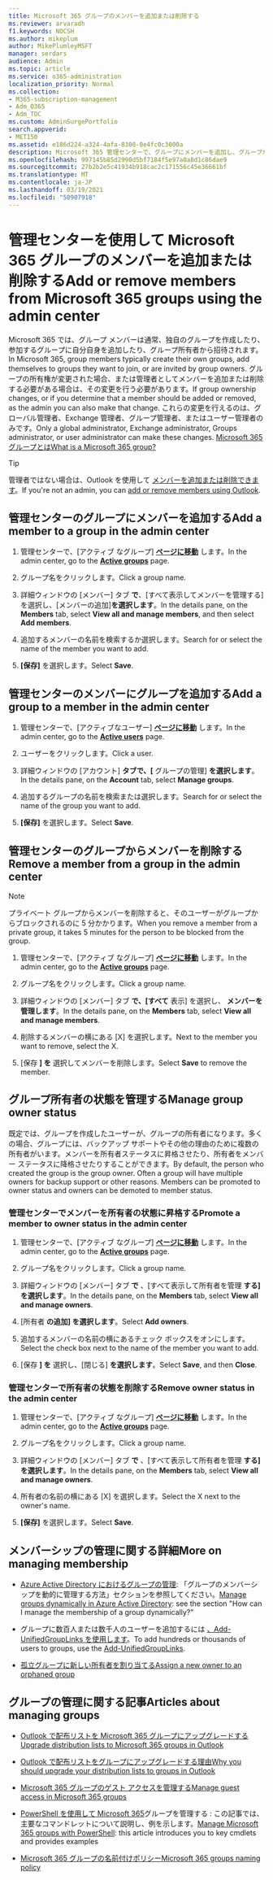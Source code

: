 ```yaml
---
title: Microsoft 365 グループのメンバーを追加または削除する
ms.reviewer: arvaradh
f1.keywords: NOCSH
ms.author: mikeplum
author: MikePlumleyMSFT
manager: serdars
audience: Admin
ms.topic: article
ms.service: o365-administration
localization_priority: Normal
ms.collection:
- M365-subscription-management
- Adm_O365
- Adm_TOC
ms.custom: AdminSurgePortfolio
search.appverid:
- MET150
ms.assetid: e186d224-a324-4afa-8300-0e4fc0c3000a
description: Microsoft 365 管理センターで、グループにメンバーを追加し、グループからメンバーを削除し、グループ所有者の状態を管理する方法について説明します。
ms.openlocfilehash: 997145b85d2990d5bf7184f5e97a0a8d1c86dae9
ms.sourcegitcommit: 27b2b2e5c41934b918cac2c171556c45e36661bf
ms.translationtype: MT
ms.contentlocale: ja-JP
ms.lasthandoff: 03/19/2021
ms.locfileid: "50907918"
---
```

# <a name="add-or-remove-members-from-microsoft-365-groups-using-the-admin-center"></a><span data-ttu-id="0006e-103">管理センターを使用して Microsoft 365 グループのメンバーを追加または削除する</span><span class="sxs-lookup"><span data-stu-id="0006e-103">Add or remove members from Microsoft 365 groups using the admin center</span></span>

<span data-ttu-id="0006e-104">Microsoft 365 では、グループ メンバーは通常、独自のグループを作成したり、参加するグループに自分自身を追加したり、グループ所有者から招待されます。</span><span class="sxs-lookup"><span data-stu-id="0006e-104">In Microsoft 365, group members typically create their own groups, add themselves to groups they want to join, or are invited by group owners.</span></span> <span data-ttu-id="0006e-105">グループの所有権が変更された場合、または管理者としてメンバーを追加または削除する必要がある場合は、その変更を行う必要があります。</span><span class="sxs-lookup"><span data-stu-id="0006e-105">If group ownership changes, or if you determine that a member should be added or removed, as the admin you can also make that change.</span></span> <span data-ttu-id="0006e-106">これらの変更を行えるのは、グローバル管理者、Exchange 管理者、グループ管理者、またはユーザー管理者のみです。</span><span class="sxs-lookup"><span data-stu-id="0006e-106">Only a global administrator, Exchange administrator, Groups administrator, or user administrator can make these changes.</span></span> [<span data-ttu-id="0006e-107">Microsoft 365 グループとは</span><span class="sxs-lookup"><span data-stu-id="0006e-107">What is a Microsoft 365 group?</span></span>](https://support.microsoft.com/office/b565caa1-5c40-40ef-9915-60fdb2d97fa2)

> [!TIP]
> <span data-ttu-id="0006e-108">管理者ではない場合は、Outlook を使用して [メンバーを追加または削除できます](https://support.microsoft.com/office/3b650f4a-5c9b-4f94-a1bb-0cca4b1091de)。</span><span class="sxs-lookup"><span data-stu-id="0006e-108">If you're not an admin, you can [add or remove members using Outlook](https://support.microsoft.com/office/3b650f4a-5c9b-4f94-a1bb-0cca4b1091de).</span></span>
  
## <a name="add-a-member-to-a-group-in-the-admin-center"></a><span data-ttu-id="0006e-109">管理センターのグループにメンバーを追加する</span><span class="sxs-lookup"><span data-stu-id="0006e-109">Add a member to a group in the admin center</span></span>

1. <span data-ttu-id="0006e-110">管理センターで、[アクティブ なグループ] [**ページに移動**](https://admin.microsoft.com/Adminportal/Home?#/groups) します。</span><span class="sxs-lookup"><span data-stu-id="0006e-110">In the admin center, go to the [**Active groups**](https://admin.microsoft.com/Adminportal/Home?#/groups) page.</span></span>  

2. <span data-ttu-id="0006e-111">グループ名をクリックします。</span><span class="sxs-lookup"><span data-stu-id="0006e-111">Click a group name.</span></span>

3. <span data-ttu-id="0006e-112">詳細ウィンドウの [メンバー] タブ **で**、[すべて表示してメンバーを管理する] を選択し、[メンバーの追加]**を選択します**。</span><span class="sxs-lookup"><span data-stu-id="0006e-112">In the details pane, on the **Members** tab, select **View all and manage members**, and then select **Add members**.</span></span>

4. <span data-ttu-id="0006e-113">追加するメンバーの名前を検索するか選択します。</span><span class="sxs-lookup"><span data-stu-id="0006e-113">Search for or select the name of the member you want to add.</span></span>

5. <span data-ttu-id="0006e-114">**[保存]** を選択します。</span><span class="sxs-lookup"><span data-stu-id="0006e-114">Select **Save**.</span></span>

## <a name="add-a-group-to-a-member-in-the-admin-center"></a><span data-ttu-id="0006e-115">管理センターのメンバーにグループを追加する</span><span class="sxs-lookup"><span data-stu-id="0006e-115">Add a group to a member in the admin center</span></span>

1. <span data-ttu-id="0006e-116">管理センターで、[アクティブなユーザー] [**ページに移動**](https://admin.microsoft.com/Adminportal/Home?#/users) します。</span><span class="sxs-lookup"><span data-stu-id="0006e-116">In the admin center, go to the [**Active users**](https://admin.microsoft.com/Adminportal/Home?#/users) page.</span></span>  

2. <span data-ttu-id="0006e-117">ユーザーをクリックします。</span><span class="sxs-lookup"><span data-stu-id="0006e-117">Click a user.</span></span>

3. <span data-ttu-id="0006e-118">詳細ウィンドウの [アカウント] **タブで、[** グループの管理] **を選択します**。</span><span class="sxs-lookup"><span data-stu-id="0006e-118">In the details pane, on the **Account** tab, select **Manage groups**.</span></span>

4. <span data-ttu-id="0006e-119">追加するグループの名前を検索または選択します。</span><span class="sxs-lookup"><span data-stu-id="0006e-119">Search for or select the name of the group you want to add.</span></span>

5. <span data-ttu-id="0006e-120">**[保存]** を選択します。</span><span class="sxs-lookup"><span data-stu-id="0006e-120">Select **Save**.</span></span>

## <a name="remove-a-member-from-a-group-in-the-admin-center"></a><span data-ttu-id="0006e-121">管理センターのグループからメンバーを削除する</span><span class="sxs-lookup"><span data-stu-id="0006e-121">Remove a member from a group in the admin center</span></span>

> [!NOTE]
> <span data-ttu-id="0006e-122">プライベート グループからメンバーを削除すると、そのユーザーがグループからブロックされるのに 5 分かかります。</span><span class="sxs-lookup"><span data-stu-id="0006e-122">When you remove a member from a private group, it takes 5 minutes for the person to be blocked from the group.</span></span>

1. <span data-ttu-id="0006e-123">管理センターで、[アクティブ なグループ] [**ページに移動**](https://admin.microsoft.com/Adminportal/Home?#/groups) します。</span><span class="sxs-lookup"><span data-stu-id="0006e-123">In the admin center, go to the [**Active groups**](https://admin.microsoft.com/Adminportal/Home?#/groups) page.</span></span>  

2. <span data-ttu-id="0006e-124">グループ名をクリックします。</span><span class="sxs-lookup"><span data-stu-id="0006e-124">Click a group name.</span></span>

3. <span data-ttu-id="0006e-125">詳細ウィンドウの [メンバー] タブ **で、[すべて** 表示] を選択し、 **メンバーを管理します**。</span><span class="sxs-lookup"><span data-stu-id="0006e-125">In the details pane, on the **Members** tab, select **View all and manage members**.</span></span>

4. <span data-ttu-id="0006e-126">削除するメンバーの横にある [X] を選択します。</span><span class="sxs-lookup"><span data-stu-id="0006e-126">Next to the member you want to remove, select the X.</span></span>

5. <span data-ttu-id="0006e-127">[保存 **] を** 選択してメンバーを削除します。</span><span class="sxs-lookup"><span data-stu-id="0006e-127">Select **Save** to remove the member.</span></span>

## <a name="manage-group-owner-status"></a><span data-ttu-id="0006e-128">グループ所有者の状態を管理する</span><span class="sxs-lookup"><span data-stu-id="0006e-128">Manage group owner status</span></span>

<span data-ttu-id="0006e-p102">既定では、グループを作成したユーザーが、グループの所有者になります。多くの場合、グループには、バックアップ サポートやその他の理由のために複数の所有者がいます。メンバーを所有者ステータスに昇格させたり、所有者をメンバー ステータスに降格させたりすることができます。</span><span class="sxs-lookup"><span data-stu-id="0006e-p102">By default, the person who created the group is the group owner. Often a group will have multiple owners for backup support or other reasons. Members can be promoted to owner status and owners can be demoted to member status.</span></span>
  
### <a name="promote-a-member-to-owner-status-in-the-admin-center"></a><span data-ttu-id="0006e-132">管理センターでメンバーを所有者の状態に昇格する</span><span class="sxs-lookup"><span data-stu-id="0006e-132">Promote a member to owner status in the admin center</span></span>

1. <span data-ttu-id="0006e-133">管理センターで、[アクティブ なグループ] [**ページに移動**](https://admin.microsoft.com/Adminportal/Home?#/groups) します。</span><span class="sxs-lookup"><span data-stu-id="0006e-133">In the admin center, go to the [**Active groups**](https://admin.microsoft.com/Adminportal/Home?#/groups) page.</span></span>  

2. <span data-ttu-id="0006e-134">グループ名をクリックします。</span><span class="sxs-lookup"><span data-stu-id="0006e-134">Click a group name.</span></span>

3. <span data-ttu-id="0006e-135">詳細ウィンドウの [メンバー] タブ **で** 、[すべて表示して所有者を管理 **する] を選択します**。</span><span class="sxs-lookup"><span data-stu-id="0006e-135">In the details pane, on the **Members** tab, select **View all and manage owners**.</span></span>

4. <span data-ttu-id="0006e-136">[所有者 **の追加] を選択します**。</span><span class="sxs-lookup"><span data-stu-id="0006e-136">Select **Add owners**.</span></span>

5. <span data-ttu-id="0006e-137">追加するメンバーの名前の横にあるチェック ボックスをオンにします。</span><span class="sxs-lookup"><span data-stu-id="0006e-137">Select the check box next to the name of the member you want to add.</span></span>

6. <span data-ttu-id="0006e-138">[保存 **] を** 選択し、[閉じる] **を選択します**。</span><span class="sxs-lookup"><span data-stu-id="0006e-138">Select **Save**, and then **Close**.</span></span>

### <a name="remove-owner-status-in-the-admin-center"></a><span data-ttu-id="0006e-139">管理センターで所有者の状態を削除する</span><span class="sxs-lookup"><span data-stu-id="0006e-139">Remove owner status in the admin center</span></span>

1. <span data-ttu-id="0006e-140">管理センターで、[アクティブ なグループ] [**ページに移動**](https://admin.microsoft.com/Adminportal/Home?#/groups) します。</span><span class="sxs-lookup"><span data-stu-id="0006e-140">In the admin center, go to the [**Active groups**](https://admin.microsoft.com/Adminportal/Home?#/groups) page.</span></span>  

2. <span data-ttu-id="0006e-141">グループ名をクリックします。</span><span class="sxs-lookup"><span data-stu-id="0006e-141">Click a group name.</span></span>

3. <span data-ttu-id="0006e-142">詳細ウィンドウの [メンバー] タブ **で** 、[すべて表示して所有者を管理 **する] を選択します**。</span><span class="sxs-lookup"><span data-stu-id="0006e-142">In the details pane, on the **Members** tab, select **View all and manage owners**.</span></span>

4. <span data-ttu-id="0006e-143">所有者の名前の横にある [X] を選択します。</span><span class="sxs-lookup"><span data-stu-id="0006e-143">Select the X next to the owner's name.</span></span>

5. <span data-ttu-id="0006e-144">**[保存]** を選択します。</span><span class="sxs-lookup"><span data-stu-id="0006e-144">Select **Save**.</span></span>

## <a name="more-on-managing-membership"></a><span data-ttu-id="0006e-145">メンバーシップの管理に関する詳細</span><span class="sxs-lookup"><span data-stu-id="0006e-145">More on managing membership</span></span>

- <span data-ttu-id="0006e-146">[Azure Active Directory におけるグループの管理](/azure/active-directory/fundamentals/active-directory-groups-create-azure-portal): 「グループのメンバーシップを動的に管理する方法」セクションを参照してください。</span><span class="sxs-lookup"><span data-stu-id="0006e-146">[Manage groups dynamically in Azure Active Directory](/azure/active-directory/fundamentals/active-directory-groups-create-azure-portal): see the section "How can I manage the membership of a group dynamically?"</span></span>

- <span data-ttu-id="0006e-147">グループに数百人または数千人のユーザーを追加するには [、Add-UnifiedGroupLinks を使用します](/powershell/module/exchange/add-unifiedgrouplinks)。</span><span class="sxs-lookup"><span data-stu-id="0006e-147">To add hundreds or thousands of users to groups, use the [Add-UnifiedGroupLinks](/powershell/module/exchange/add-unifiedgrouplinks).</span></span>

- [<span data-ttu-id="0006e-148">孤立グループに新しい所有者を割り当てる</span><span class="sxs-lookup"><span data-stu-id="0006e-148">Assign a new owner to an orphaned group</span></span>](https://support.microsoft.com/office/86bb3db6-8857-45d1-95c8-f6d540e45732)

## <a name="articles-about-managing-groups"></a><span data-ttu-id="0006e-149">グループの管理に関する記事</span><span class="sxs-lookup"><span data-stu-id="0006e-149">Articles about managing groups</span></span>

- [<span data-ttu-id="0006e-150">Outlook で配布リストを Microsoft 365 グループにアップグレードする</span><span class="sxs-lookup"><span data-stu-id="0006e-150">Upgrade distribution lists to Microsoft 365 groups in Outlook</span></span>](../manage/upgrade-distribution-lists.md)

- [<span data-ttu-id="0006e-151">Outlook で配布リストをグループにアップグレードする理由</span><span class="sxs-lookup"><span data-stu-id="0006e-151">Why you should upgrade your distribution lists to groups in Outlook</span></span>](https://support.microsoft.com/office/7fb3d880-593b-4909-aafa-950dd50ce188)

- [<span data-ttu-id="0006e-152">Microsoft 365 グループのゲスト アクセスを管理する</span><span class="sxs-lookup"><span data-stu-id="0006e-152">Manage guest access in Microsoft 365 groups</span></span>](manage-guest-access-in-groups.md)

- <span data-ttu-id="0006e-153">[PowerShell を使用して Microsoft 365](../../enterprise/manage-microsoft-365-groups-with-powershell.md)グループを管理する : この記事では、主要なコマンドレットについて説明し、例を示します。</span><span class="sxs-lookup"><span data-stu-id="0006e-153">[Manage Microsoft 365 groups with PowerShell](../../enterprise/manage-microsoft-365-groups-with-powershell.md): this article introduces you to key cmdlets and provides examples</span></span>

- [<span data-ttu-id="0006e-154">Microsoft 365 グループの名前付けポリシー</span><span class="sxs-lookup"><span data-stu-id="0006e-154">Microsoft 365 groups naming policy</span></span>](../../solutions/groups-naming-policy.md)